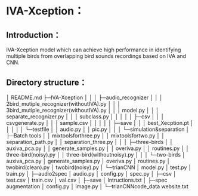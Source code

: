 #  IVA-Xception：

## Introduction：

IVA-Xception model which can achieve high performance in identifying multiple birds from overlapping bird sounds recordings based on IVA and CNN.

## Directory structure：

│  README.md
├─IVA-Xception
│  │
│  ├─audio_recognizer
│  │  │  2bird_mutiple_recognizer(withoutIVA).py
│  │  │  3bird_mutiple_recognizer(withoutIVA).py
│  │  │  model.py
│  │  │  separate_recognizer.py
│  │  │  subclass.py
│  │  │
│  │  ├─csv
│  │  │      csvgenerate.py
│  │  │      sample.csv
│  │  │
│  │  ├─save
│  │  │      best_Xecption.pt
│  │  │
│  │  └─testfile
│  │          audio.py
│  │          pic.py
│  │
│  └─simulation&separation
│      ├─Batch tools
│      │      mixtoolsforthree.py
│      │      mixtoolsfortwo.py
│      │      separation_path.py
│      │      separation_three.py
│      │
│      ├─three-birds
│      │      auxiva_pca.py
│      │      generate_samples.py
│      │      overiva.py
│      │      routines.py
│      │      three-bird(noisy).py
│      │      three-bird(withoutnoisy).py
│      │
│      └─two-birds
│              auxiva_pca.py
│              generate_samples.py
│              overiva.py
│              routines.py
│              twobird(clean).py
│              twobird(noisy).py
│
└─trianCNN
    │  model.py
    │  test.py
    │  train.py
    │
    ├─audio2spec
    │      audio.py
    │      config.py
    │      spec.py
    │
    ├─csv
    │      test.csv
    │      train.csv
    │      val.csv
    │
    ├─save
    │      Intructions.txt
    │
    ├─spec augmentation
    │      config.py
    │      image.py
    │
    └─trianCNNcode_data
            website.txt